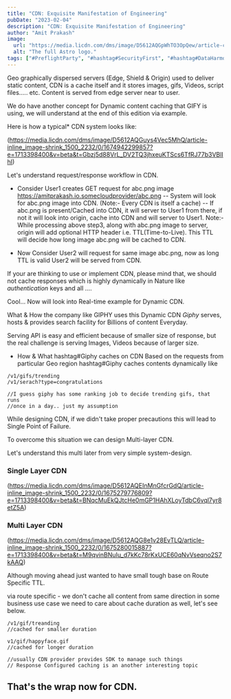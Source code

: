 ```yaml
---
title: "CDN: Exquisite Manifestation of Engineering"
pubDate: "2023-02-04"
description: "CDN: Exquisite Manifestation of Engineering"
author: "Amit Prakash"
image:
  url: "https://media.licdn.com/dms/image/D5612AQGpWhTO3OpQew/article-cover_image-shrink_423_752/0/1674941318595?e=1713398400&v=beta&t=Jpq7fbUlXtTH-xAvJNpqgzg2yrRy9EXGIjIoW2JF4mw"
  alt: "The full Astro logo."
tags: ["#PreflightParty", "#hashtag#SecurityFirst", "#hashtag#DataHarmony", "#hashtag#NoMoreWebWalls"]
---
```


Geo graphically dispersed servers (Edge, Shield & Origin) used to deliver static content, CDN is a cache itself and it stores images, gifs, Videos, script files..... etc. Content is served from edge server near to user.

We do have another concept for Dynamic content caching that GIFY is using, we will understand at the end of this edition via example.

Here is how a typical* CDN system looks like:

(https://media.licdn.com/dms/image/D5612AQGuys4Vec5MhQ/article-inline_image-shrink_1500_2232/0/1674942299857?e=1713398400&v=beta&t=Gbzj5d88VrL_DV2TQ3jhxeuKTScs6TfRJ77b3VBlIhI)

Let's understand request/response workflow in CDN.

- Consider User1 creates GET request for abc.png image
 https://amitprakash.io.somecloudprovider/abc.png
-- System will look for abc.png image into CDN. (Note:- Every CDN is itself a cache)
-- If abc.png is present/Cached into CDN, it will server to User1 from there, if not it will look into origin, cache into CDN and will server to User1.
Note:- While processing above step3, along with abc.png image to server, origin will add optional HTTP header i.e. TTL(Time-to-Live). This TTL will decide how long image abc.png will be cached to CDN.

- Now Consider User2 will request for same image abc.png, now as long TTL is valid User2 will be served from CDN.

If your are thinking to use or implement CDN, please mind that, we should not cache responses which is highly dynamically in Nature like *authentication* keys and all ....

Cool... Now will look into Real-time example for Dynamic CDN.

What & How the company like GIPHY uses this Dynamic CDN
*Giphy* serves, hosts & provides search facility for Billions of content Everyday.

Serving API is easy and efficient because of smaller size of response, but the real challenge is serving Images, Videos because of larger size.
 
- How & What hashtag#Giphy caches on CDN
Based on the requests from particular Geo region hashtag#Giphy caches contents dynamically like 

```
/v1/gifs/trending
/v1/serach?type=congratulations

//I guess giphy has some ranking job to decide trending gifs, that runs 
//once in a day.. just my assumption 
```

While designing CDN, if we didn't take proper precautions this will lead to Single Point of Failure.

To overcome this situation we can design Multi-layer CDN.

Let's understand this multi later from very simple system-design.

### Single Layer CDN
(https://media.licdn.com/dms/image/D5612AQEInMnGfcrGdQ/article-inline_image-shrink_1500_2232/0/1675279776809?e=1713398400&v=beta&t=BNqcMuEkQJtcHe0mGP1HAhXLoyTdbC6vql7yr8etZ5A)

### Multi Layer CDN

(https://media.licdn.com/dms/image/D5612AQG8e1v28EvTLQ/article-inline_image-shrink_1500_2232/0/1675280015887?e=1713398400&v=beta&t=M9qvinBNuIu_d7kKc78rKxUCE60qNvVseqno2S7kAAQ)

Although moving ahead just wanted to have small tough base on Route Specific TTL.

via route specific - we don't cache all content from same direction in some business use case we need to care about cache duration as well, let's see below.

```
/v1/gif/treanding 
//cached for smaller duration 

v1/gif/happyface.gif
//cached for longer duration

//usually CDN provider provides SDK to manage such things 
// Response Configured caching is an another interesting topic 
```

## That's the wrap now for CDN.

